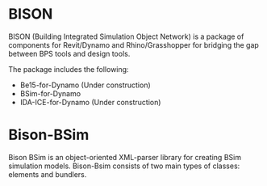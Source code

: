 # BISON

BISON (Building Integrated Simulation Object Network) is a package of components for Revit/Dynamo and Rhino/Grasshopper for bridging the gap between BPS tools and design tools. 

The package includes the following:
- Be15-for-Dynamo (Under construction)
- BSim-for-Dynamo
- IDA-ICE-for-Dynamo (Under construction)

# Bison-BSim
Bison BSim is an object-oriented XML-parser library for creating BSim simulation models. Bison-Bsim consists of two main types of classes: elements and bundlers. 
